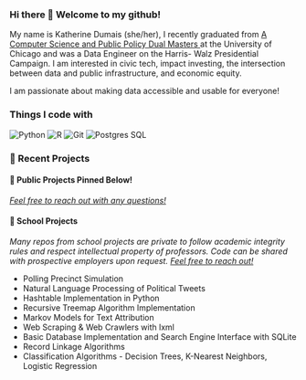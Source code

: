 ### Hi there 👋 Welcome to my github!

<p>
My name is Katherine Dumais (she/her), I recently graduated from <a href = 'https://capp.uchicago.edu/'> A Computer Science and Public Policy Dual Masters </a> at the University of Chicago and was a Data Engineer on the Harris- Walz Presidential Campaign. I am interested in civic tech, impact investing, the intersection between data and public infrastructure, and economic equity.

I am passionate about making data accessible and usable for everyone!
</p>

<h3>Things I code with</h3>
<p>
  <img alt="Python" src = "https://img.shields.io/badge/-Python-3776AB?logo=python&logoColor=white&style=for-the-badge" />
  <img alt ="R" src = "https://img.shields.io/badge/-R-276DC3?logo=r&logoColor=white&style=for-the-badge&logoWidth=30" />
  <img alt="Git" src = "https://img.shields.io/badge/-Git-F05032?logo=git&logoColor=white&style=for-the-badge" /> 
  <img alt="Postgres SQL" src = "https://img.shields.io/badge/PostgreSQL-316192?style=for-the-badge&logo=postgresql&logoColor=white" /> 
</p>

<h3>🔭 Recent Projects</h3>
<h4> 🌱  Public Projects Pinned Below! </h4>
<i><a href='mailto=kdumais@uchicago.edu'> Feel free to reach out with any questions!</a></i>
<h4> 🌱  School Projects </h4>
<p>  <i>Many repos from school projects are private to follow academic integrity rules and respect intellectual property of professors. Code can be shared with prospective employers upon request.  <a href='mailto=kdumais@uchicago.edu'> Feel free to reach out!</a> </i>

  <ul>
    <li>Polling Precinct Simulation</li>
    <li>Natural Language Processing of Political Tweets</li>
    <li>Hashtable Implementation in Python</li>
    <li>Recursive Treemap Algorithm Implementation</li>
    <li>Markov Models for Text Attribution</li>
    <li>Web Scraping & Web Crawlers with lxml</li>
    <li>Basic Database Implementation and Search Engine Interface with SQLite </li>
    <li>Record Linkage Algorithms</li>
    <li>Classification Algorithms - Decision Trees, K-Nearest Neighbors, Logistic Regression</li>
  </ul>
 </p>


